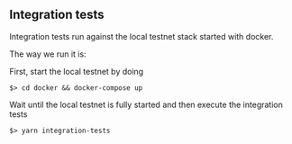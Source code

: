 ## Integration tests

Integration tests run against the local testnet stack started with docker.

The way we run it is: 

First, start the local testnet by doing

```
$> cd docker && docker-compose up
```

Wait until the local testnet is fully started and then execute the integration tests

```
$> yarn integration-tests
```